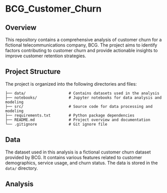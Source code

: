 # BCG_Customer_Churn

## Overview
This repository contains a comprehensive analysis of customer churn for a fictional telecommunications company, BCG. The project aims to identify factors contributing to customer churn and provide actionable insights to improve customer retention strategies.

## Project Structure
The project is organized into the following directories and files:

```BCG_Customer_Churn/
├── data/                   # Contains datasets used in the analysis
├── notebooks/              # Jupyter notebooks for data analysis and modeling
├── src/                    # Source code for data processing and modeling
├── requirements.txt        # Python package dependencies
├── README.md               # Project overview and documentation
└── .gitignore              # Git ignore file
```

## Data
The dataset used in this analysis is a fictional customer churn dataset provided by BCG. It contains various features related to customer demographics, service usage, and churn status. The data is stored in the `data/` directory.

## Analysis